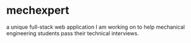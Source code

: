 # mechexpert
a unique full-stack web application I am working on to help mechanical engineering students pass their technical interviews.
